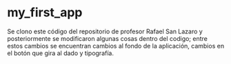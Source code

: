 # my_first_app

Se clono este código del repositorio de profesor Rafael San Lazaro y posteriormente se 
modificaron algunas cosas dentro del codigo; entre estos cambios se encuentran cambios 
al fondo de la aplicación, cambios en el botón que gira al dado y tipografía.


